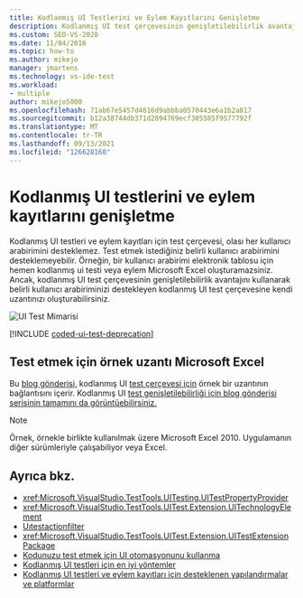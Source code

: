 ```yaml
---
title: Kodlanmış UI Testlerini ve Eylem Kayıtlarını Genişletme
description: Kodlanmış UI test çerçevesinin genişletilebilirlik avantajını kullanarak belirli bir kullanıcı arabiriminiz için kodlanmış UI test çerçevesine uzantı oluşturma hakkında bilgi edinmek.
ms.custom: SEO-VS-2020
ms.date: 11/04/2016
ms.topic: how-to
ms.author: mikejo
manager: jmartens
ms.technology: vs-ide-test
ms.workload:
- multiple
author: mikejo5000
ms.openlocfilehash: 71ab67e5457d4616d9abbba0570443e6a1b2a817
ms.sourcegitcommit: b12a38744db371d2894769ecf305585f9577792f
ms.translationtype: MT
ms.contentlocale: tr-TR
ms.lasthandoff: 09/13/2021
ms.locfileid: "126628160"
---
```

# <a name="extend-coded-ui-tests-and-action-recordings"></a>Kodlanmış UI testlerini ve eylem kayıtlarını genişletme

Kodlanmış UI testleri ve eylem kayıtları için test çerçevesi, olası her kullanıcı arabirimini desteklemez. Test etmek istediğiniz belirli kullanıcı arabirimini desteklemeyebilir. Örneğin, bir kullanıcı arabirimi elektronik tablosu için hemen kodlanmış ui testi veya eylem Microsoft Excel oluşturamazsiniz. Ancak, kodlanmış UI test çerçevesinin genişletilebilirlik avantajını kullanarak belirli kullanıcı arabiriminizi destekleyen kodlanmış UI test çerçevesine kendi uzantınızı oluşturabilirsiniz.

![UI Test Mimarisi](../test/media/ui_testarch.png)

[!INCLUDE [coded-ui-test-deprecation](includes/coded-ui-test-deprecation.md)]

## <a name="sample-extension-to-test-microsoft-excel"></a>Test etmek için örnek uzantı Microsoft Excel

Bu [blog gönderisi,](/archive/blogs/gautamg/3-introducing-sample-excel-extension) kodlanmış UI [test çerçevesi için](https://msdnshared.blob.core.windows.net/media/MSDNBlogsFS/prod.evol.blogs.msdn.com/CommunityServer.Components.PostAttachments/00/09/94/38/24/ExcelPluginSample.zip) örnek bir uzantının bağlantısını içerir. Kodlanmış UI [test genişletilebilirliği için blog gönderisi serisinin tamamını da görüntüebilirsiniz.](/archive/blogs/gautamg/series-on-coded-ui-test-extensibility)

> [!NOTE]
> Örnek, örnekle birlikte kullanılmak üzere Microsoft Excel 2010. Uygulamanın diğer sürümleriyle çalışabiliyor veya Excel.

## <a name="see-also"></a>Ayrıca bkz.

- <xref:Microsoft.VisualStudio.TestTools.UITesting.UITestPropertyProvider>
- <xref:Microsoft.VisualStudio.TestTools.UITest.Extension.UITechnologyElement>
- [Uıtestactionfilter](/previous-versions/visualstudio/visual-studio-2012/dd985757(v=vs.110))
- <xref:Microsoft.VisualStudio.TestTools.UITest.Extension.UITestExtensionPackage>
- [Kodunuzu test etmek için UI otomasyonunu kullanma](../test/use-ui-automation-to-test-your-code.md)
- [Kodlanmış UI testleri için en iyi yöntemler](../test/best-practices-for-coded-ui-tests.md)
- [Kodlanmış UI testleri ve eylem kayıtları için desteklenen yapılandırmalar ve platformlar](../test/supported-configurations-and-platforms-for-coded-ui-tests-and-action-recordings.md)